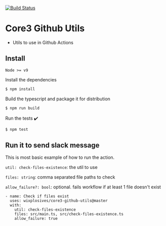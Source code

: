 [![Build Status](https://github.com/wixplosives/core3-github-utils/workflows/tests/badge.svg)](https://github.com/wixplosives/core3-github-utils/actions)

# Core3 Github Utils

- Utils to use in Github Actions

## Install

`Node >= v9`

Install the dependencies

```bash
$ npm install
```

Build the typescript and package it for distribution

```bash
$ npm run build
```

Run the tests :heavy_check_mark:

```bash
$ npm test
```

## Run it to send slack message

This is most basic example of how to run the action.

`util: check-files-existence`: the util to use

`files: string`: comma separated file paths to check

`allow_failure?: bool`: optional. fails workflow if at least 1 file doesn't exist

```
- name: Check if files exist
  uses: wixplosives/core3-github-utils@master
  with:
    util: check-files-existence
    files: src/main.ts, src/check-files-existence.ts
    allow_failure: true
```
